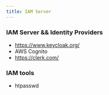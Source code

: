 ```yaml
---
title: IAM Server
---
```


### IAM Server && Identity Providers

- https://www.keycloak.org/
- AWS Cognito
- https://clerk.com/

### IAM tools

- htpasswd